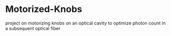 # Motorized-Knobs
project on motorizing knobs on an optical cavity  to optimize photon count in a subsequent optical fiber
